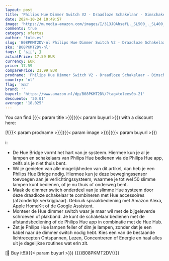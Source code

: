 ```yaml
---
layout: post
title: 'Philips Hue Dimmer Switch V2 - Draadloze Schakelaar - Dimschakelaar - Slimme Schakelaar voor Hue'
date: 2024-10-24 10:49:57
image: 'https://m.media-amazon.com/images/I/313JOAhsefL._SL500_._SL400_.jpg'
comments: true
category: ofertas
author: 'tole.es'
slug: 'B08PKMT2DV-nl Philips Hue Dimmer Switch V2 - Draadloze Schakelaar -...'
sku: 'B08PKMT2DV-nl'
tags: [ '🇳🇱', ]
actualPrice: 17.59 EUR
currency: EUR
price: 17.59
comparePrice: 21.99 EUR
prodname: 'Philips Hue Dimmer Switch V2 - Draadloze Schakelaar - Dimschakelaar - Slimme Schakelaar voor Hue'
country: 'nl'
flag: '🇳🇱'
brand: ''
buyurl: 'https://www.amazon.nl/dp/B08PKMT2DV/?tag=tolees0b-21'
descuento: '20.01'
average: '18.025'
---
```


You can find [{{< param title >}}]({{< param buyurl >}}) with a discount here:

[![{{< param prodname >}}]({{< param image >}})]({{< param buyurl >}})

ℹ️:

- De Hue Bridge vormt het hart van je systeem. Hiermee kun je al je lampen en schakelaars van Philips Hue bedienen via de Philips Hue app, zelfs als je niet thuis bent.
- Wil je genieten van alle mogelijkheden van dit artikel, dan heb je een Philips Hue Bridge nodig. Hiermee kun je deze bewegingssensor toevoegen aan je verlichtingssysteem, waarmee je tot wel 50 slimme lampen kunt bedienen, of je nu thuis of onderweg bent.
- Maak de dimmer switch onderdeel van je slimme Hue systeem door deze draadloze schakelaar te combineren met Hue accessoires (afzonderlijk verkrijgbaar). Gebruik spraakbediening met Amazon Alexa, Apple HomeKit of de Google Assistent.
- Monteer de Hue dimmer switch waar je maar wil met de bijgeleverde schroeven of plakband. Je kunt de schakelaar bedienen met de afstandsbediening of de Philips Hue app in combinatie met de Hue Hub.
- Zet je Philips Hue lampen feller of dim je lampen, zonder dat je een kabel naar de dimmer switch nodig hebt. Kies een van de bestaande lichtrecepten Ontspannen, Lezen, Concentreren of Energie en haal alles uit je dagelijkse routines wat erin zit.

[🛒 Buy it!!]({{< param buyurl >}})
{{<world>}}B08PKMT2DV{{</world>}}
